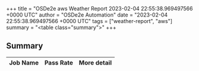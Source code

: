 +++
title = "OSDe2e aws Weather Report 2023-02-04 22:55:38.969497566 +0000 UTC"
author = "OSDe2e Automation"
date = "2023-02-04 22:55:38.969497566 +0000 UTC"
tags = ["weather-report", "aws"]
summary = "<table class=\"summary\"></table>"
+++
## Summary

| Job Name | Pass Rate | More detail |
|----------|-----------|-------------|





